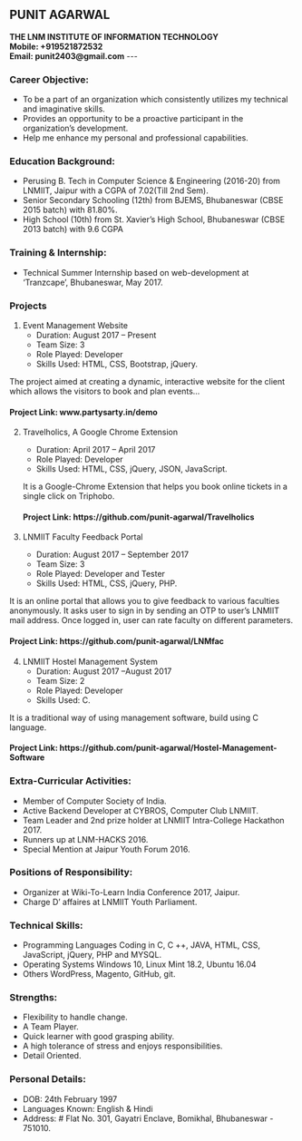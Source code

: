 <h2>PUNIT AGARWAL</h2>
<strong>THE LNM INSTITUTE OF INFORMATION TECHNOLOGY</strong><br>
<strong>Mobile: +919521872532</strong><br>
<strong>Email: punit2403@gmail.com</strong>
---

<h3>Career Objective:</h3>

* To be a part of an organization which consistently utilizes my technical and imaginative skills.
* Provides an opportunity to be a proactive participant in the organization’s development. 
* Help me enhance my personal and professional capabilities.

<h3>Education Background:</h3>

*	Perusing B. Tech in Computer Science & Engineering (2016-20) from LNMIIT, Jaipur with a CGPA of 7.02(Till 2nd Sem).
*	Senior Secondary Schooling (12th) from BJEMS, Bhubaneswar (CBSE 2015 batch) with 81.80%.
*	High School (10th) from St. Xavier’s High School, Bhubaneswar (CBSE 2013 batch) with 9.6 CGPA

<h3>Training & Internship:</h3>

*	Technical Summer Internship based on web-development at ‘Tranzcape’, Bhubaneswar, May 2017.

<h3>Projects</h3> 

1.	Event Management Website
    *	Duration: August 2017 –  Present
    *	Team Size: 3
    *	Role Played: Developer
    *	Skills Used: HTML, CSS, Bootstrap, jQuery.
    
   The project aimed at creating a dynamic, interactive website for the client which allows the visitors to book and plan events...
  <h4>Project Link: www.partysarty.in/demo</h4>

2.	Travelholics, A Google Chrome Extension
    *	Duration: April 2017 – April 2017
    *	Role Played: Developer
    *	Skills Used: HTML, CSS, jQuery, JSON, JavaScript.
    
    It is a Google-Chrome Extension that helps you book online tickets in a single click on Triphobo.
    <h4>Project Link: https://github.com/punit-agarwal/Travelholics</h4>
    
3.	LNMIIT Faculty Feedback Portal
      * Duration: August 2017 – September 2017
      *	Team Size: 3
      *	Role Played: Developer and Tester
      *	Skills Used: HTML, CSS, jQuery, PHP.
      
It is an online portal that allows you to give feedback to various faculties anonymously. It asks user to sign in by sending an OTP to user’s LNMIIT mail address. Once logged in, user can rate faculty on different parameters.
<h4>Project Link: https://github.com/punit-agarwal/LNMfac</h4>

4.	LNMIIT Hostel Management System
      *	Duration: August 2017 –August 2017
      *	Team Size: 2
      *	Role Played: Developer
      *	Skills Used: C.
      
It is a traditional way of using management software, build using C language.
<h4>Project Link: https://github.com/punit-agarwal/Hostel-Management-Software </h4>

<h3>Extra-Curricular Activities:</h3>

*	Member of Computer Society of India.
*	Active Backend Developer at CYBROS, Computer Club LNMIIT.
*	Team Leader and 2nd prize holder at LNMIIT Intra-College Hackathon 2017.
*	Runners up at LNM-HACKS 2016.
*	Special Mention at Jaipur Youth Forum 2016.

<h3>Positions of Responsibility:</h3>

*	Organizer at Wiki-To-Learn India Conference 2017, Jaipur.
*	Charge D’ affaires at LNMIIT Youth Parliament.

<h3>Technical Skills:</h3>

* Programming Languages
  Coding in C, C ++, JAVA, HTML, CSS, JavaScript, jQuery, PHP and MYSQL.
* Operating Systems
  Windows 10, Linux Mint 18.2, Ubuntu 16.04
*	Others
  WordPress, Magento, GitHub, git.
  
<h3>Strengths:</h3>

*	Flexibility to handle change.
*	A Team Player.
*	Quick learner with good grasping ability.
*	A high tolerance of stress and enjoys responsibilities.
*	Detail Oriented.


<h3>Personal Details:</h3>

*	DOB: 24th February 1997
*	Languages Known: English & Hindi
*	Address: # Flat No. 301, Gayatri Enclave, Bomikhal, Bhubaneswar - 751010.
